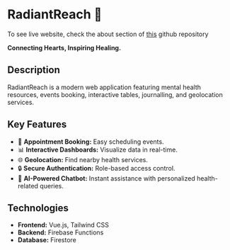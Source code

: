 # RadiantReach 🌟  

To see live website, check the about section of [this](https://github.com/cknishan/Mental-Health-Website-Radient-Reach) github repository
  
**Connecting Hearts, Inspiring Healing.**

## Description  
RadiantReach is a modern web application featuring mental health resources, events booking, interactive tables, journalling, and geolocation services.

## Key Features  
- 📅 **Appointment Booking:** Easy scheduling events.  
- 📊 **Interactive Dashboards:** Visualize data in real-time.  
- 🌐 **Geolocation:** Find nearby health services.  
- 🔒 **Secure Authentication:** Role-based access control.  
- 🤖 **AI-Powered Chatbot:** Instant assistance with personalized health-related queries.  

## Technologies  
- **Frontend:** Vue.js, Tailwind CSS  
- **Backend:** Firebase Functions  
- **Database:** Firestore  


